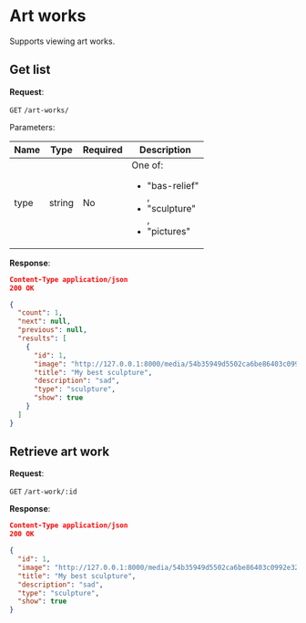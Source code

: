 # Art works
Supports viewing art works.

## Get list

**Request**:

`GET` `/art-works/`

Parameters:

Name       | Type   | Required | Description
-----------|--------|----------|------------
type       | string | No       | One of: <ul><li>"bas-relief"</li>, <li>"sculpture"</li>, <li>"pictures"</li></ul>

**Response**:

```json
Content-Type application/json
200 OK

{
  "count": 1,
  "next": null,
  "previous": null,
  "results": [
    {
      "id": 1,
      "image": "http://127.0.0.1:8000/media/54b35949d5502ca6be86403c0992e324.jpeg",
      "title": "My best sculpture",
      "description": "sad",
      "type": "sculpture",
      "show": true
    }
  ]
}
```

## Retrieve art work

**Request**:

`GET` `/art-work/:id`

**Response**:

```json
Content-Type application/json
200 OK

{
  "id": 1,
  "image": "http://127.0.0.1:8000/media/54b35949d5502ca6be86403c0992e324.jpeg",
  "title": "My best sculpture",
  "description": "sad",
  "type": "sculpture",
  "show": true
}
```
